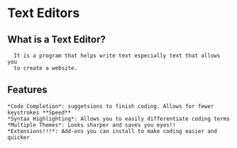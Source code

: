 # Text Editors

   ## What is a Text Editor?
   
      It is a program that helps write text especially text that allows you
      to create a website.
  
  ## Features
  
    *Code Completion*: suggetsions to finish coding. Allows for fewer keystrokes **Speed**                 
    *Syntax Highlighting*: Allows you to easily differentiate coding terms
    *Multiple Themes*: Looks sharper and saves you eyes!!
    *Extensions!!!*: Add-ons you can install to make coding easier and quicker
                      


  
